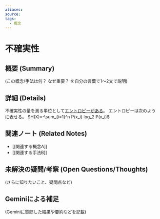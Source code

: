 ```yaml
---
aliases: 
source: 
tags:
  - 概念
---
```


# 不確実性

## 概要 (Summary)
(この概念/手法は何？ なぜ重要？ を自分の言葉で1〜2文で説明)

## 詳細 (Details)
不確実性の量を測る単位として[エントロピーがある](https://www.blockchainengineer.tokyo/entry/decision-making-and-entropy)。
エントロピーは次のように表せる。
$H(X)=-\sum_{i=1}^n P(x_i) log_2 P(x_i)$


## 関連ノート (Related Notes)
- [[関連する概念A]]
- [[関連する手法B]]

## 未解決の疑問/考察 (Open Questions/Thoughts)
(さらに知りたいこと、疑問点など)

## Geminiによる補足
(Geminiに質問した結果や要約などを記載)